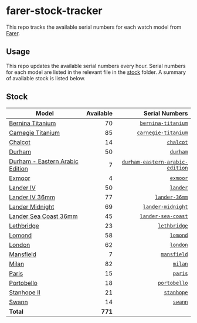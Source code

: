 # farer-stock-tracker

This repo tracks the available serial numbers for each watch model from [Farer](https://farer.com).

## Usage

This repo updates the available serial numbers every hour. Serial numbers for each model are listed in the relevant file in the [stock](./stock) folder. A summary of available stock is listed below.

## Stock

| Model | Available | Serial Numbers |
| ----- | --------: | -------------: |
| [Bernina Titanium](https://usd.farer.com/products/bernina-titanium) | 70 | [`bernina-titanium`](./stock/bernina-titanium) |
| [Carnegie Titanium](https://usd.farer.com/products/carnegie-titanium) | 85 | [`carnegie-titanium`](./stock/carnegie-titanium) |
| [Chalcot](https://usd.farer.com/products/chalcot) | 14 | [`chalcot`](./stock/chalcot) |
| [Durham](https://usd.farer.com/products/durham) | 50 | [`durham`](./stock/durham) |
| [Durham - Eastern Arabic Edition](https://usd.farer.com/products/durham-eastern-arabic-edition) | 7 | [`durham-eastern-arabic-edition`](./stock/durham-eastern-arabic-edition) |
| [Exmoor](https://usd.farer.com/products/exmoor) | 4 | [`exmoor`](./stock/exmoor) |
| [Lander IV](https://usd.farer.com/products/lander) | 50 | [`lander`](./stock/lander) |
| [Lander IV 36mm](https://usd.farer.com/products/lander-36mm) | 77 | [`lander-36mm`](./stock/lander-36mm) |
| [Lander Midnight](https://usd.farer.com/products/lander-midnight) | 69 | [`lander-midnight`](./stock/lander-midnight) |
| [Lander Sea Coast 36mm](https://usd.farer.com/products/lander-sea-coast) | 45 | [`lander-sea-coast`](./stock/lander-sea-coast) |
| [Lethbridge](https://usd.farer.com/products/lethbridge) | 23 | [`lethbridge`](./stock/lethbridge) |
| [Lomond](https://usd.farer.com/products/lomond) | 58 | [`lomond`](./stock/lomond) |
| [London](https://usd.farer.com/products/london) | 62 | [`london`](./stock/london) |
| [Mansfield](https://usd.farer.com/products/mansfield) | 7 | [`mansfield`](./stock/mansfield) |
| [Milan](https://usd.farer.com/products/milan) | 82 | [`milan`](./stock/milan) |
| [Paris](https://usd.farer.com/products/paris) | 15 | [`paris`](./stock/paris) |
| [Portobello](https://usd.farer.com/products/portobello) | 18 | [`portobello`](./stock/portobello) |
| [Stanhope II](https://usd.farer.com/products/stanhope) | 21 | [`stanhope`](./stock/stanhope) |
| [Swann](https://usd.farer.com/products/swann) | 14 | [`swann`](./stock/swann) |
| **Total** | **771** | |
